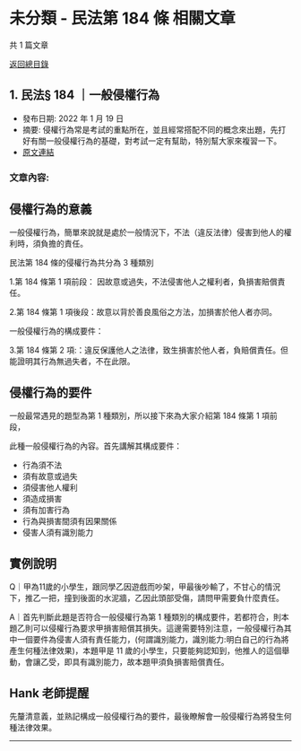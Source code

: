 # 未分類 - 民法第 184 條 相關文章

共 1 篇文章

[返回總目錄](00_總目錄.md)

## 1. 民法§ 184 ｜一般侵權行為

- 發布日期: 2022 年 1 月 19 日
- 摘要: 侵權行為常是考試的重點所在，並且經常搭配不同的概念來出題，先打好有關一般侵權行為的基礎，對考試一定有幫助，特別幫大家來複習一下。
- [原文連結](https://www.jasper-realestate.com/%e6%b0%91%e6%b3%95%c2%a7184%ef%bd%9c%e4%b8%80%e8%88%ac%e4%be%b5%e6%ac%8a%e8%a1%8c%e7%82%ba/)

### 文章內容:

## 侵權行為的意義

一般侵權行為，簡單來說就是處於一般情況下，不法（違反法律）侵害到他人的權利時，須負擔的責任。

民法第 184 條的侵權行為共分為 3 種類別

1.第 184 條第 1 項前段： 因故意或過失，不法侵害他人之權利者，負損害賠償責任。

2.第 184 條第 1 項後段：故意以背於善良風俗之方法，加損害於他人者亦同。

一般侵權行為的構成要件：

3.第 184 條第 2 項:：違反保護他人之法律，致生損害於他人者，負賠償責任。但能證明其行為無過失者，不在此限。

## 侵權行為的要件

一般最常遇見的題型為第 1 種類別，所以接下來為大家介紹第 184 條第 1 項前段，

此種一般侵權行為的內容。首先講解其構成要件：

- 行為須不法
- 須有故意或過失
- 須侵害他人權利
- 須造成損害
- 須有加害行為
- 行為與損害間須有因果關係
- 侵害人須有識別能力

## 實例說明

Q｜甲為11歲的小學生，跟同學乙因遊戲而吵架，甲最後吵輸了，不甘心的情況下，推乙一把，撞到後面的水泥牆，乙因此頭部受傷，請問甲需要負什麼責任。

A｜首先判斷此題是否符合一般侵權行為第 1 種類別的構成要件，若都符合，則本題乙則可以侵權行為要求甲損害賠償其損失。這邊需要特別注意，一般侵權行為其中一個要件為侵害人須有責任能力，(何謂識別能力，識別能力:明白自己的行為將產生何種法律效果)，本題甲是 11 歲的小學生，只要能夠認知到，他推人的這個舉動，會讓乙受，即具有識別能力，故本題甲須負損害賠償責任。

## Hank 老師提醒

先釐清意義，並熟記構成一般侵權行為的要件，最後瞭解會一般侵權行為將發生何種法律效果。

---

